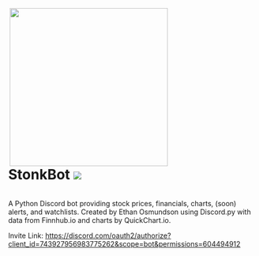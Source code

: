 <div style="display: inline-block"><img align="right" src="https://cdn.discordapp.com/attachments/743997950648385598/744332473860620468/avatar.jpg" height="320" width="320">
<h1> StonkBot <img src="https://travis-ci.org/ethanosmundson/StonkBot.svg?branch=master" /> </h1>
</div>

A Python Discord bot providing stock prices, financials, charts, (soon) alerts, and watchlists. Created by Ethan Osmundson using Discord.py with data from Finnhub.io and charts by QuickChart.io.

Invite Link: <https://discord.com/oauth2/authorize?client_id=743927956983775262&scope=bot&permissions=604494912>
